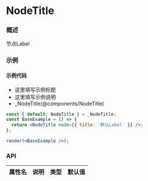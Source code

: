 
# NodeTitle


### 概述

节点Label


### 示例

#### 示例代码

- 这里填写示例标题
- 这里填写示例说明
- _NodeTitle(@components/NodeTitle)

```jsx
const { default: NodeTitle } = _NodeTitle;
const BaseExample = () => {
  return <NodeTitle node={{ title: '默认Label' }} />;
};

render(<BaseExample />);

```


### API

|属性名|说明|类型|默认值|
|  ---  | ---  | --- | --- |

